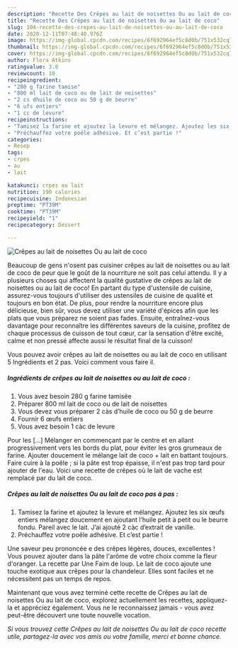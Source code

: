 ```yaml
---
description: "Recette Des Crêpes au lait de noisettes Ou au lait de coco"
title: "Recette Des Crêpes au lait de noisettes Ou au lait de coco"
slug: 104-recette-des-crepes-au-lait-de-noisettes-ou-au-lait-de-coco
date: 2020-12-11T07:48:40.976Z
image: https://img-global.cpcdn.com/recipes/6f692964ef5c8d0b/751x532cq70/crepes-au-lait-de-noisettes-ou-au-lait-de-coco-photo-principale-de-la-recette.jpg
thumbnail: https://img-global.cpcdn.com/recipes/6f692964ef5c8d0b/751x532cq70/crepes-au-lait-de-noisettes-ou-au-lait-de-coco-photo-principale-de-la-recette.jpg
cover: https://img-global.cpcdn.com/recipes/6f692964ef5c8d0b/751x532cq70/crepes-au-lait-de-noisettes-ou-au-lait-de-coco-photo-principale-de-la-recette.jpg
author: Flora Atkins
ratingvalue: 3.8
reviewcount: 10
recipeingredient:
- "280 g farine tamise"
- "800 ml lait de coco ou de lait de noisettes"
- "2 cs dhuile de coco ou 50 g de beurre"
- "6 ufs entiers"
- "1 cc de levure"
recipeinstructions:
- "Tamisez la farine et ajoutez la levure et mélangez. Ajoutez les six œufs entiers mélangez doucement en ajoutant l’huile petit à petit ou le beurre fondu. Pareil avec le lait. J’ai ajouté 2 càc d’extrait de vanille."
- "Préchauffez votre poêle adhésive. Et c’est partie !"
categories:
- Resep
tags:
- crpes
- au
- lait

katakunci: crpes au lait 
nutrition: 190 calories
recipecuisine: Indonesian
preptime: "PT39M"
cooktime: "PT39M"
recipeyield: "1"
recipecategory: Dessert

---
```



![Crêpes au lait de noisettes Ou au lait de coco](https://img-global.cpcdn.com/recipes/6f692964ef5c8d0b/751x532cq70/crepes-au-lait-de-noisettes-ou-au-lait-de-coco-photo-principale-de-la-recette.jpg)

Beaucoup de gens n'osent pas cuisiner crêpes au lait de noisettes ou au lait de coco de peur que le goût de la nourriture ne soit pas celui attendu. Il y a plusieurs choses qui affectent la qualité gustative de crêpes au lait de noisettes ou au lait de coco! En partant du type d'ustensile de cuisine, assurez-vous toujours d'utiliser des ustensiles de cuisine de qualité et toujours en bon état. De plus, pour rendre la nourriture encore plus délicieuse, bien sûr, vous devez utiliser une variété d'épices afin que les plats que vous préparez ne soient pas fades. Ensuite, entraînez-vous davantage pour reconnaître les différentes saveurs de la cuisine, profitez de chaque processus de cuisson de tout cœur, car la sensation d'être excité, calme et non pressé affecte aussi le résultat final de la cuisson!

<!--inarticleads1-->

Vous pouvez avoir crêpes au lait de noisettes ou au lait de coco en utilisant 5 Ingrédients et 2 pas. Voici comment vous faire il.

##### Ingrédients de crêpes au lait de noisettes ou au lait de coco :

1. Vous avez besoin 280 g farine tamisée
1. Préparer 800 ml lait de coco ou de lait de noisettes
1. Vous devez vous préparer 2 càs d’huile de coco ou 50 g de beurre
1. Fournir 6 œufs entiers
1. Vous avez besoin 1 càc de levure


Pour les […] Mélanger en commençant par le centre et en allant progressivement vers les bords du plat, pour éviter les gros grumeaux de farine. Ajouter doucement le mélange lait de coco + lait en battant toujours. Faire cuire à la poêle ; si la pâte est trop épaisse, il n&#39;est pas trop tard pour ajouter de l&#39;eau. Voici une recette de crêpes où le lait de vache est remplacé par du lait de coco. 

<!--inarticleads2-->

##### Crêpes au lait de noisettes Ou au lait de coco pas à pas :

1. Tamisez la farine et ajoutez la levure et mélangez. Ajoutez les six œufs entiers mélangez doucement en ajoutant l’huile petit à petit ou le beurre fondu. Pareil avec le lait. J’ai ajouté 2 càc d’extrait de vanille.
1. Préchauffez votre poêle adhésive. Et c’est partie !


Une saveur peu prononcée e des crêpes légères, douces, excellentes ! Vous pouvez ajouter dans la pâte l&#39;arôme de votre choix comme la fleur d&#39;oranger. La recette par Une Faim de loup. Le lait de coco ajoute une touche exotique aux crêpes pour la chandeleur. Elles sont faciles et ne nécessitent pas un temps de repos. 

<!--inarticleads1-->

<p>
Maintenant que vous avez terminé cette recette de Crêpes au lait de noisettes Ou au lait de coco, explorez actuellement les recettes, appliquez-la et appréciez également. Vous ne le reconnaissez jamais - vous avez peut-être découvert une toute nouvelle vocation.
</p>

<p>
<i>Si vous trouvez cette Crêpes au lait de noisettes Ou au lait de coco recette utile, partagez-la avec vos amis ou votre famille, merci et bonne chance.</i>
</p>
